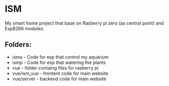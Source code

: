 # ISM
My smart home project that base on Rasberry pi zero (as central point) and Esp8266 modules.

## Folders:
- isma - Code for esp that control my aquarium
- ismp - Code for esp that watering the plants
- vue - folder containg files for rasberry pi
- vue/ism_vue - frontent code for main website
- vue/server - backend code for main website
